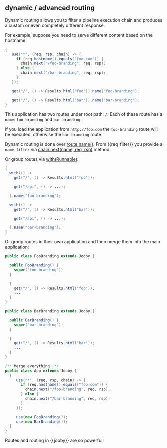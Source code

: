## dynamic / advanced routing

Dynamic routing allows you to filter a pipeline execution chain and produces a custom or even completely different response.

For example, suppose you need to serve different content based on the hostname:

```java
{
   use("*", (req, rsp, chain) -> {
     if (req.hostname().equals("foo.com")) {
       chain.next("/foo-branding", req, rsp);
     } else {
       chain.next("/bar-branding", req, rsp);
     }
   });

   get("/", () -> Results.html("foo")).name("foo-branding");

   get("/", () -> Results.html("bar")).name("bar-branding");
}

```

This application has two routes under root path: `/`. Each of these route has a `name`: `foo-branding` and `bar-branding`.

If you load the application from `http://foo.com` the `foo-branding` route will be executed, otherwise the `bar-branding` route.

Dynamic routing is done over [route.name()]({{defdocs}}/Route.html#name--). From {{req_filter}} you provide a `name filter` via [chain.next(name, req, rsp)](/apidocs/org/jooby/Route.Chain.html#next-java.lang.String-org.jooby.Request-org.jooby.Response-) method. 

Or group routes via [with(Runnable)]({{defdocs}}/Jooby.html#with-java.lang.Runnable-):

```java
{
  with(() -> 
    get("/", () -> Results.html("foo"));

    get("/api", () -> ...);

  ).name("foo-branding");

  with(() -> 
    get("/", () -> Results.html("bar"));

    get("/api", () -> ...);

  ).name("bar-branding");
}
```

Or group routes in their own application and then merge them into the main application:

```java
public class FooBranding extends Jooby {

  public FooBranding() {
    super("foo-branding");
  }

  {
    get("/", () -> Results.html("foo"));
    ...
  }
}

public class BarBranding extends Jooby {

  public BarBranding() {
    super("bar-branding");
  }

  {
    get("/", () -> Results.html("bar"));
    ...
  }
}

/** Merge everything .*/
public class App extends Jooby {
  {
     use("*", (req, rsp, chain) -> {
       if (req.hostname().equals("foo.com")) {
         chain.next("/foo-branding", req, rsp);
       } else {
         chain.next("/bar-branding", req, rsp);
       }
     });

     use(new FooBranding());
     use(new BarBranding());
  }
}
```

Routes and routing in {{jooby}} are so powerful!
